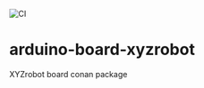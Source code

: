 ![CI](https://github.com/Dr-QP/conan-arduino-board-xyzrobot/workflows/CI/badge.svg)

# arduino-board-xyzrobot

XYZrobot board conan package
